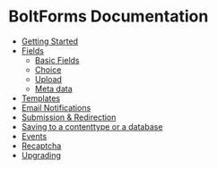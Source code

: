 BoltForms Documentation
=======================

  - [Getting Started](getting-started.md)
  - [Fields](fields.md)
    - [Basic Fields](fields/text.md)
    - [Choice](fields/choice.md)
    - [Upload](fields/upload.md)
    - [Meta data](meta-data.md)
  - [Templates](templates.md)
  - [Email Notifications](email.md)
  - [Submission & Redirection](submission.md)
  - [Saving to a contenttype or a database](saving-to-contenttype-database.md)
  - [Events](events.md)
  - [Recaptcha](recaptcha.md)
  - [Upgrading](upgrading.md)
